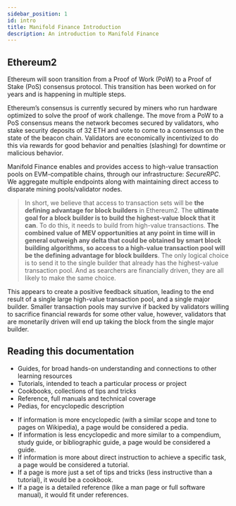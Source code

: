 ```yaml
---
sidebar_position: 1
id: intro
title: Manifold Finance Introduction
description: An introduction to Manifold Finance
---
```



## Ethereum2 

Ethereum will soon transition from a Proof of Work (PoW) to a Proof of Stake (PoS) consensus protocol. This transition has been worked on for years and is happening in multiple steps.

Ethereum’s consensus is currently secured by miners who run hardware optimized to solve the proof of work challenge. The move from a PoW to a PoS consensus means the network becomes secured by validators, who stake security deposits of 32 ETH and vote to come to a consensus on the state of the beacon chain. Validators are economically incentivized to do this via rewards for good behavior and penalties (slashing) for downtime or malicious behavior.

Manifold Finance enables and provides access to high-value transaction pools on EVM-compatible chains, through our infrastructure: _SecureRPC_. We aggregate multiple endpoints along with maintaining direct access to disparate mining pools/validator nodes.

> In short, we believe that access to transaction sets will be **the defining advantage for block builders** in Ethereum2. The **ultimate goal for a block builder is to build the highest-value block that it can**. To do this, it needs to build from high-value transactions. **The combined value of MEV opportunities at any point in time will in general outweigh any delta that could be obtained by smart block building algorithms, so access to a high-value transaction pool will be the defining advantage for block builders**. The only logical choice is to send it to the single builder that already has the highest-value transaction pool. And as searchers are financially driven, they are all likely to make the same choice.

This appears to create a positive feedback situation, leading to the end result of a single large high-value transaction pool, and a single major builder. Smaller transaction pools may survive if backed by validators willing to sacrifice financial rewards for some other value, however, validators that are monetarily driven will end up taking the block from the single major builder.


## Reading this documentation

- Guides, for broad hands-on understanding and connections to other learning resources
- Tutorials, intended to teach a particular process or project
- Cookbooks, collections of tips and tricks
- Reference, full manuals and technical coverage
- Pedias, for encyclopedic description

+ If information is more encyclopedic (with a similar scope and tone to pages on Wikipedia), a page would be considered a pedia.
+ If information is less encyclopedic and more similar to a compendium, study guide, or bibliographic guide, a page would be considered a guide.
+ If information is more about direct instruction to achieve a specific task, a page would be considered a tutorial.
+ If a page is more just a set of tips and tricks (less instructive than a tutorial), it would be a cookbook.
+ If a page is a detailed reference (like a man page or full software manual), it would fit under references.

